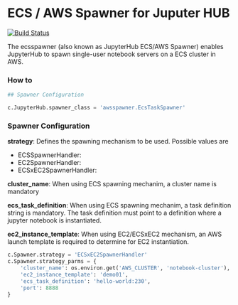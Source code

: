 # ECS / AWS Spawner for Juputer HUB

[![Build Status](https://travis-ci.org/elviejokike/ecsspawner.svg?branch=master)](https://travis-ci.org/elviejokike/ecsspawner)

The ecsspawner (also known as JupyterHub ECS/AWS Spawner) enables JupyterHub to spawn single-user notebook servers on a ECS cluster in AWS.

### How to

```python
## Spawner Configuration

c.JupyterHub.spawner_class = 'awsspawner.EcsTaskSpawner'
```

### Spawner Configuration

**strategy**: Defines the spawning mechanism to be used. Possible values are

- ECSSpawnerHandler:
- EC2SpawnerHandler:
- ECSxEC2SpawnerHandler:

**cluster_name**: When using ECS spawning mechanim, a cluster name is mandatory

**ecs_task_definition**: When using ECS spawning mechanim, a task definition string is mandatory. The task definition must point to a definition where a jupyter notebook is instantiated.

**ec2_instance_template**: When using EC2/ECSxEC2 mechanism, an AWS launch template is required to determine for EC2 instantiation.

```python
c.Spawner.strategy = 'ECSxEC2SpawnerHandler'
c.Spawner.strategy_parms = {
    'cluster_name': os.environ.get('AWS_CLUSTER', 'notebook-cluster'),
    'ec2_instance_template': 'demo01',
    'ecs_task_definition': 'hello-world:230',
    'port': 8888
}
```


